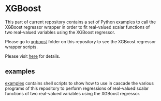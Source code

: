 # XGBoost
This part of current repository contains a set of Python examples to call the XGBoost regressor wrapper in order to fit real-valued scalar functions of two real-valued variables using the XGBoost regressor.

Please go to [xgboost](../../xgboost) folder on this repository to see the XGBoost regressor wrapper scripts.

Please visit [here](https://computationalmindset.com/en/machine-learning/fitting-with-configurable-xgboost.html) for details.

## examples
[examples](./examples) contains shell scripts to show how to use in cascade the various programs of this repository to perform regressions of real-valued scalar functions of two real-valued variables using the XGBoost regressor.
